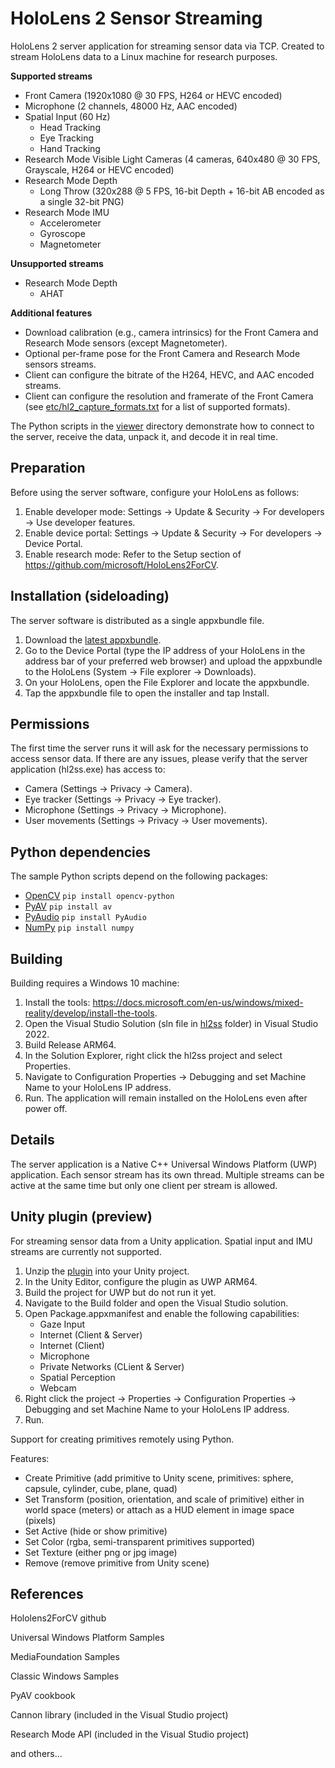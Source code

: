# HoloLens 2 Sensor Streaming

HoloLens 2 server application for streaming sensor data via TCP. Created to stream HoloLens data to a Linux machine for research purposes.

**Supported streams**

- Front Camera (1920x1080 @ 30 FPS, H264 or HEVC encoded)
- Microphone (2 channels, 48000 Hz, AAC encoded)
- Spatial Input (60 Hz)
  - Head Tracking
  - Eye Tracking
  - Hand Tracking
- Research Mode Visible Light Cameras (4 cameras, 640x480 @ 30 FPS, Grayscale, H264 or HEVC encoded)
- Research Mode Depth
  - Long Throw (320x288 @ 5 FPS, 16-bit Depth + 16-bit AB encoded as a single 32-bit PNG)
- Research Mode IMU
  - Accelerometer
  - Gyroscope
  - Magnetometer
  
**Unsupported streams**

- Research Mode Depth
  - AHAT
  
**Additional features**

- Download calibration (e.g., camera intrinsics) for the Front Camera and Research Mode sensors (except Magnetometer).
- Optional per-frame pose for the Front Camera and Research Mode sensors streams.
- Client can configure the bitrate of the H264, HEVC, and AAC encoded streams.
- Client can configure the resolution and framerate of the Front Camera (see [etc/hl2_capture_formats.txt](https://github.com/jdibenes/hl2ss/blob/main/etc/hl2_capture_formats.txt) for a list of supported formats).

The Python scripts in the [viewer](https://github.com/jdibenes/hl2ss/tree/main/viewer) directory demonstrate how to connect to the server, receive the data, unpack it, and decode it in real time.

## Preparation

Before using the server software, configure your HoloLens as follows:

1. Enable developer mode: Settings -> Update & Security -> For developers -> Use developer features.
2. Enable device portal: Settings -> Update & Security -> For developers -> Device Portal.
3. Enable research mode: Refer to the Setup section of https://github.com/microsoft/HoloLens2ForCV.

## Installation (sideloading)

The server software is distributed as a single appxbundle file.

1. Download the [latest appxbundle](https://github.com/jdibenes/hl2ss/releases).
2. Go to the Device Portal (type the IP address of your HoloLens in the address bar of your preferred web browser) and upload the appxbundle to the HoloLens (System -> File explorer -> Downloads).
3. On your HoloLens, open the File Explorer and locate the appxbundle.
4. Tap the appxbundle file to open the installer and tap Install.

## Permissions

The first time the server runs it will ask for the necessary permissions to access sensor data. If there are any issues, please verify that the server application (hl2ss.exe) has access to:

- Camera (Settings -> Privacy -> Camera).
- Eye tracker (Settings -> Privacy -> Eye tracker).
- Microphone (Settings -> Privacy -> Microphone).
- User movements (Settings -> Privacy -> User movements).

## Python dependencies

The sample Python scripts depend on the following packages:

- [OpenCV](https://github.com/opencv/opencv-python) `pip install opencv-python`
- [PyAV](https://github.com/PyAV-Org/PyAV) `pip install av`
- [PyAudio](https://people.csail.mit.edu/hubert/pyaudio/) `pip install PyAudio`
- [NumPy](https://numpy.org/) `pip install numpy`

## Building

Building requires a Windows 10 machine:

1. Install the tools: https://docs.microsoft.com/en-us/windows/mixed-reality/develop/install-the-tools.
2. Open the Visual Studio Solution (sln file in [hl2ss](https://github.com/jdibenes/hl2ss/tree/main/hl2ss) folder) in Visual Studio 2022.
3. Build Release ARM64.
4. In the Solution Explorer, right click the hl2ss project and select Properties.
5. Navigate to Configuration Properties -> Debugging and set Machine Name to your HoloLens IP address.
6. Run. The application will remain installed on the HoloLens even after power off.

## Details

The server application is a Native C++ Universal Windows Platform (UWP) application.
Each sensor stream has its own thread.
Multiple streams can be active at the same time but only one client per stream is allowed.

## Unity plugin (preview)

For streaming sensor data from a Unity application.
Spatial input and IMU streams are currently not supported.

1. Unzip the [plugin](https://github.com/jdibenes/hl2ss/blob/main/unity/hl2ss_unity_plugin.zip) into your Unity project.
2. In the Unity Editor, configure the plugin as UWP ARM64.
3. Build the project for UWP but do not run it yet.
4. Navigate to the Build folder and open the Visual Studio solution.
5. Open Package.appxmanifest and enable the following capabilities:
    - Gaze Input
    - Internet (Client & Server)
    - Internet (Client)
    - Microphone
    - Private Networks (CLient & Server)
    - Spatial Perception
    - Webcam
6. Right click the project -> Properties -> Configuration Properties -> Debugging and set Machine Name to your HoloLens IP address.
7. Run.

Support for creating primitives remotely using Python.

Features:
- Create Primitive (add primitive to Unity scene, primitives: sphere, capsule, cylinder, cube, plane, quad)
- Set Transform (position, orientation, and scale of primitive) either in world space (meters) or attach as a HUD element in image space (pixels)
- Set Active (hide or show primitive)
- Set Color (rgba, semi-transparent primitives supported)
- Set Texture (either png or jpg image)
- Remove (remove primitive from Unity scene)

## References

Hololens2ForCV github

Universal Windows Platform Samples

MediaFoundation Samples

Classic Windows Samples

PyAV cookbook

Cannon library (included in the Visual Studio project)

Research Mode API (included in the Visual Studio project)

and others...
